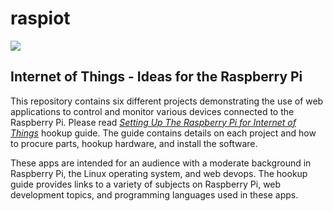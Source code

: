 # raspiot

<img src="./docs/project_layout.png">

<h2>Internet of Things - Ideas for the Raspberry Pi</h2>

<p>This repository contains six different projects demonstrating the use of web applications to control and monitor various devices connected to the Raspberry Pi.  Please read <a href="./docs/setting_up_raspberry_pi_for_iot.pdf"><i>Setting Up The Raspberry Pi for Internet of Things</i></a> hookup guide.  The guide contains
details on each project and how to procure parts, hookup hardware, and install the software.</p>

<p>These apps are intended for an audience with a moderate background in Raspberry Pi, the Linux operating system, and web devops.  The hookup guide provides links to a variety of subjects on Raspberry Pi, web development topics, and programming languages used in these apps.</p>

